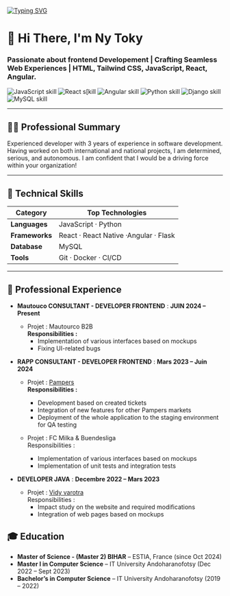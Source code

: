 [![Typing SVG](https://readme-typing-svg.demolab.com?font=Merriweather&size=22&duration=3000&pause=500&width=435&lines=Ny+Toky+RAKOTOVAO_;Frontend+Developer_;Fullstack+Developer)](https://git.io/typing-svg)

<h1 align="left">👋 Hi There, I'm Ny Toky</h1>

<h3 align="left">Passionate about frontend Developement | Crafting Seamless Web Experiences | HTML, Tailwind CSS, JavaScript, React, Angular. </h3>

  <p>
    <img src="https://img.shields.io/badge/JavaScript-90%25-F7DF1E?logo=javascript&logoColor=black" alt="JavaScript skill"/>
    <img src="https://img.shields.io/badge/React-90%25-61DAFB?logo=react&logoColor=black" alt="React s[kill"/>
    <img src="https://img.shields.io/badge/Angular-80%25-20232A?logo=react&logoColor=61DAFB" alt="Angular skill"/>
    <img src="https://img.shields.io/badge/Python-80%25-02569B?logo=flutter&logoColor=white" alt="Python skill"/>
    <img src="https://img.shields.io/badge/Django-60%25-092E20?logo=django&logoColor=white" alt="Django skill"/>
    <img src="https://img.shields.io/badge/MySQL-60%25-336791?logo=postgresql&logoColor=white" alt="MySQL skill"/>
  </p>


---



## 🧑‍💻 Professional Summary
Experienced developer with 3 years of experience in software development.
Having worked on both international and national projects, I am determined, serious, and autonomous. I am confident that I would be a driving force within your organization!


---


## 🚀 Technical Skills

| Category       | Top Technologies                                      |
| -------------- | ----------------------------------------------------- |
| **Languages**  |  JavaScript · Python                                  |
| **Frameworks** |  React · React Native ·Angular · Flask                |
| **Database**   |  MySQL                                                |
| **Tools**      | Git · Docker · CI/CD                                  |

---

## 💼 Professional Experience
* **Mautouco CONSULTANT - DEVELOPER FRONTEND** :
    **JUIN 2024 – Present**
  * Projet : Mautourco B2B </br>
  <b>Responsibilities : </b>
    * Implementation of various interfaces based on mockups
    * Fixing UI-related bugs </br>

* **RAPP CONSULTANT - DEVELOPER FRONTEND** :
  **Mars 2023 – Juin 2024**
  * Projet : <a href="https://www.pampers.fr/">Pampers</a> </br>
  <b>Responsibilities : </b>
    * Development based on created tickets
    * Integration of new features for other Pampers markets
    * Deployment of the whole application to the staging environment for QA testing

  * Projet : FC Milka & Buendesliga 
  <br>Responsibilities : 
    * Implementation of various interfaces based on mockups
    * Implementation of unit tests and integration tests

* **DEVELOPER JAVA** :
  **Decembre 2022 – Mars 2023**
  * Projet : <a href="https://www.vidyvarotra.mg/">Vidy varotra </a> </br>
   Responsibilities :
    * Impact study on the website and required modifications
    * Integration of web pages based on mockups



## 🎓 Education

* **Master of Science - (Master 2) BIHAR** – ESTIA, France (since Oct 2024)
* **Master I in Computer Science** – IT University Andoharanofotsy (Dec 2022 – Sept 2023)
* **Bachelor’s in Computer Science** – IT University Andoharanofotsy (2019 – 2022)
